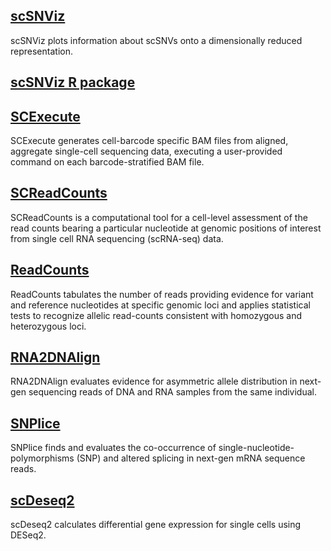 ## [scSNViz](https://horvathlab.github.io/NGS/scSNViz) 
scSNViz plots information about scSNVs onto a dimensionally reduced representation.
## [scSNViz R package](https://github.com/HorvathLab/NGS/blob/8d57afcd3dfadf7c1ba3b7eb9e425763672b18ed/scSNViz%20R%20readme/index.md)
## [SCExecute](https://horvathlab.github.io/NGS/SCExecute) 
SCExecute generates cell-barcode specific BAM files from aligned, aggregate single-cell sequencing data, executing a user-provided command on each barcode-stratified BAM file.
## [SCReadCounts](https://horvathlab.github.io/NGS/SCReadCounts) 
SCReadCounts is a computational tool for a cell-level assessment of the read counts bearing a particular nucleotide at genomic positions of interest from single cell RNA sequencing (scRNA-seq) data. 
## [ReadCounts](https://horvathlab.github.io/NGS/ReadCounts) 
ReadCounts tabulates the number of reads providing evidence for variant and reference nucleotides at specific genomic loci and applies statistical tests to recognize allelic read-counts consistent with homozygous and heterozygous loci.
## [RNA2DNAlign](https://horvathlab.github.io/NGS/RNA2DNAlign)
RNA2DNAlign evaluates evidence for asymmetric allele distribution in next-gen sequencing reads of DNA and RNA samples from the same individual.
## [SNPlice](https://horvathlab.github.io/NGS/SNPlice)
SNPlice finds and evaluates the co-occurrence of single-nucleotide-polymorphisms (SNP) and altered splicing in next-gen mRNA sequence reads.
## [scDeseq2](https://github.com/HorvathLab/NGS/tree/master/scDeseq2)
scDeseq2 calculates differential gene expression for single cells using DESeq2.
